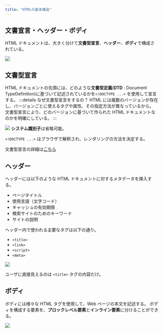 ```yaml
---
title: "HTMLの基本構造"
---
```


## 文書宣言・ヘッダー・ボディ

HTML ドキュメントは、大きく分けて**文書型宣言**、**ヘッダー**、**ボディ**で構成されている。

![](https://storage.googleapis.com/zenn-user-upload/0c10c7b07d1d-20230805.png)

## 文書型宣言

HTML ドキュメントの先頭には、どのような**文書型定義**(**DTD** : Document TypeDefinition)に基づいて記述されているかを`<!DOCTYPE ...>` を使用して宣言する。
:::details なぜ文書型宣言をするの？
HTML には複数のバージョンが存在し、バージョンごとに使えるタグや属性、その指定方法が異なっているから。
文書型宣言により、どのバージョンに基づいて作られた HTML ドキュメントなのかを明確にしている。
:::

![](https://storage.googleapis.com/zenn-user-upload/27635403616c-20230805.png)
**システム識別子**は省略可能。

`<!DOCTYPE ...>` はブラウザで解釈され、レンダリングの方法を決定する。

文書型宣言の詳細は[こちら](https://zenn.dev/yuu104/books/web-technology-textbook/viewer/dtd)

## ヘッダー

ヘッダーには以下のような HTML ドキュメントに対するメタデータを挿入する。

- ページタイトル
- 使用言語（文字コード）
- キャッシュの有効期限
- 検索サイトのためのキーワード
- サイトの説明

ヘッダー内で使われる主要なタグは以下の通り。

- `<title>`
- `<link>`
- `<script>`
- `<meta>`

![](https://storage.googleapis.com/zenn-user-upload/31a52b0c52c9-20230805.png)

ユーザに直接見えるのは `<title>` タグの内容だけ。

## ボディ

ボディには様々な HTML タグを使用して、Web ページの本文を記述する。
ボディを構成する要素を、**ブロックレベル要素**と**インライン要素**に分けることができる。

![](https://storage.googleapis.com/zenn-user-upload/0da693154dbe-20230805.png)
